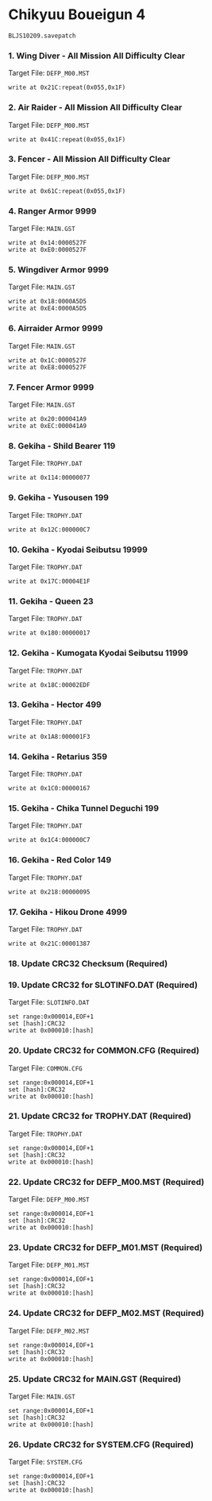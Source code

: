 #  Chikyuu Boueigun 4 

`BLJS10209.savepatch`

### 1. Wing Diver - All Mission All Difficulty Clear

Target File: `DEFP_M00.MST`

```
write at 0x21C:repeat(0x055,0x1F)
```

### 2. Air Raider - All Mission All Difficulty Clear

Target File: `DEFP_M00.MST`

```
write at 0x41C:repeat(0x055,0x1F)
```

### 3. Fencer - All Mission All Difficulty Clear

Target File: `DEFP_M00.MST`

```
write at 0x61C:repeat(0x055,0x1F)
```

### 4. Ranger Armor 9999

Target File: `MAIN.GST`

```
write at 0x14:0000527F
write at 0xE0:0000527F
```

### 5. Wingdiver Armor 9999

Target File: `MAIN.GST`

```
write at 0x18:0000A5D5
write at 0xE4:0000A5D5
```

### 6. Airraider Armor 9999

Target File: `MAIN.GST`

```
write at 0x1C:0000527F
write at 0xE8:0000527F
```

### 7. Fencer Armor 9999

Target File: `MAIN.GST`

```
write at 0x20:000041A9
write at 0xEC:000041A9
```

### 8. Gekiha - Shild Bearer 119

Target File: `TROPHY.DAT`

```
write at 0x114:00000077
```

### 9. Gekiha - Yusousen 199

Target File: `TROPHY.DAT`

```
write at 0x12C:000000C7
```

### 10. Gekiha - Kyodai Seibutsu 19999

Target File: `TROPHY.DAT`

```
write at 0x17C:00004E1F
```

### 11. Gekiha - Queen 23

Target File: `TROPHY.DAT`

```
write at 0x180:00000017
```

### 12. Gekiha - Kumogata Kyodai Seibutsu 11999

Target File: `TROPHY.DAT`

```
write at 0x18C:00002EDF
```

### 13. Gekiha - Hector 499

Target File: `TROPHY.DAT`

```
write at 0x1A8:000001F3
```

### 14. Gekiha - Retarius 359

Target File: `TROPHY.DAT`

```
write at 0x1C0:00000167
```

### 15. Gekiha - Chika Tunnel Deguchi 199

Target File: `TROPHY.DAT`

```
write at 0x1C4:000000C7
```

### 16. Gekiha - Red Color 149

Target File: `TROPHY.DAT`

```
write at 0x218:00000095
```

### 17. Gekiha - Hikou Drone 4999

Target File: `TROPHY.DAT`

```
write at 0x21C:00001387
```

### 18.  Update CRC32 Checksum (Required)
### 19. Update CRC32 for SLOTINFO.DAT (Required)

Target File: `SLOTINFO.DAT`

```
set range:0x000014,EOF+1
set [hash]:CRC32
write at 0x000010:[hash]
```

### 20. Update CRC32 for COMMON.CFG (Required)

Target File: `COMMON.CFG`

```
set range:0x000014,EOF+1
set [hash]:CRC32
write at 0x000010:[hash]
```

### 21. Update CRC32 for TROPHY.DAT (Required)

Target File: `TROPHY.DAT`

```
set range:0x000014,EOF+1
set [hash]:CRC32
write at 0x000010:[hash]
```

### 22. Update CRC32 for DEFP_M00.MST (Required)

Target File: `DEFP_M00.MST`

```
set range:0x000014,EOF+1
set [hash]:CRC32
write at 0x000010:[hash]
```

### 23. Update CRC32 for DEFP_M01.MST (Required)

Target File: `DEFP_M01.MST`

```
set range:0x000014,EOF+1
set [hash]:CRC32
write at 0x000010:[hash]
```

### 24. Update CRC32 for DEFP_M02.MST (Required)

Target File: `DEFP_M02.MST`

```
set range:0x000014,EOF+1
set [hash]:CRC32
write at 0x000010:[hash]
```

### 25. Update CRC32 for MAIN.GST (Required)

Target File: `MAIN.GST`

```
set range:0x000014,EOF+1
set [hash]:CRC32
write at 0x000010:[hash]
```

### 26. Update CRC32 for SYSTEM.CFG (Required)

Target File: `SYSTEM.CFG`

```
set range:0x000014,EOF+1
set [hash]:CRC32
write at 0x000010:[hash]
```

